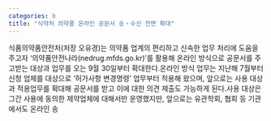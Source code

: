 ```yaml
---
categories: b
title: "식약처 의약품 온라인 공문서 송‧수신 전면 확대"
---
```

식품의약품안전처(처장 오유경)는 의약품 업계의 편리하고 신속한 업무 처리에 도움을 주고자 ‘의약품안전나라(nedrug.mfds.go.kr)’를 활용해 온라인 방식으로 공문서를 주고받는 대상과 업무를 오는 9월 30일부터 확대한다.온라인 방식 업무는 지난해 7월부터 신청 업체를 대상으로 ‘허가사항 변경명령’ 업무부터 적용해 왔으며, 앞으로는 사용 대상과 적용업무를 확대해 공문서를 받고 이에 대한 의견 제출도 가능하게 된다.사용 대상은 그간 사용에 동의한 제약업체에 대해서만 운영했지만, 앞으로는 유관학회, 협회 등 기관에서도 온라인 송